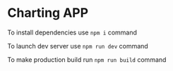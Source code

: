 # Charting APP

To install dependencies use `npm i` command

To launch dev server use `npm run dev` command

To make production build run `npm run build` command
